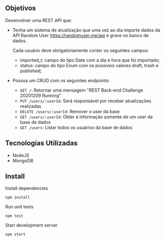 
## Objetivos

Desenvolver uma REST API que:

- Tenha um sistema de atualização que uma vez ao dia importe dados da API Random User https://randomuser.me/api e grave no banco de dados.

    Cada usuário deve obrigatóriamente conter os seguintes campos:
    - imported_t: campo do tipo Date com a dia e hora que foi importado;
    - status: campo do tipo Enum com os possíveis valores draft, trash e published;

- Possua um CRUD com os seguintes endpoints:

   - `GET /`: Retornar uma mensagem "REST Back-end Challenge 20201209 Running"
   - `PUT /users/:userId`: Será responsável por receber atualizações realizadas
   - `DELETE /users/:userId`: Remover o user da base
   - `GET /users/:userId`: Obter a informação somente de um user da base de dados
   - `GET /users`: Listar todos os usuários da base de dados

## Tecnologias Utilizadas

- NodeJS
- MongoDB

## Install

Install dependencies

    npm install

Run unit tests

    npm test

Start development server

    npm start
    
  
